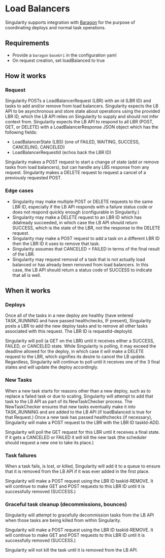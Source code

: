# Load Balancers

Singularity supports integration with [Baragon](https://github.com/HubSpot/Baragon) for the purpose of coordinating deploys and normal task operations.

## Requirements

- Provide a `baragon` `baseUri` in the configuration yaml
- On request creation, set loadBalanced to true

## How it works

### Request

Singularity POSTs a LoadBalancerRequest (LBR) with an id (LBR ID) and tasks to add and/or remove from load balancers. Singularity expects the LB API to be asynchronous and store state about operations using the provided LBR ID, which the LB API relies on Singularity to supply and should not infer context from. Singularity expects the LB API to respond to all LBR (POST, GET, or DELETE) with a LoadBalancerResponse JSON object which has the following fields:

- LoadBalancerState (LBS) (one of FAILED, WAITING, SUCCESS, CANCELING, CANCELED)
- LoadBalancerRequestId (echos back the LBR ID)

Singularity makes a POST request to start a change of state (add or remove tasks from load balancers), but can handle any LBS response from any request.
Singularity makes a DELETE request to request a cancel of a previously requested POST.

### Edge cases

- Singularity may make multiple POST or DELETE requests to the same LBR ID, especially if the LB API responds with a failure status code or does not respond quickly enough (configurable in Singularity.)
- Singularity may make a DELETE request to an LBR ID which has ddalready succeeded, in which case the LB API should return SUCCESS, which is the state of the LBR, not the response to the DELETE request.
- Singularity may make a POST request to add a task on a different LBR ID then the LBR ID it uses to remove that task. 
- Singularity assumes that CANCELED = FAILED in terms of the final result of the LBR.
- Singularity may request removal of a task that is not actually load balanced or has already been removed from load balancers. In this case, the LB API should return a status code of SUCCESS to indicate that all is well.

## When it works

### Deploys

Once all of the tasks in a new deploy are healthy (have entered TASK_RUNNING and have passed healthchecks, IF present), Singularity posts a LBR to add the new deploy tasks and to remove all other tasks associated with this request. The LBR ID is requestId-deployId. 

Singularity will poll (a GET on the LBR) until it receives either a SUCCESS, FAILED, or CANCELED state. While Singularity is polling, it may exceed the deadline allowed for the deploy, in which case it will make a DELETE request to the LBR, which signifies its desire to cancel the LB update. Regardless, Singularity will continue to poll until it receives one of the 3 final states and will update the deploy accordingly.

### New Tasks

When a new task starts for reasons other than a new deploy, such as to replace a failed task or due to scaling, Singularity will attempt to add that task to the LB API as part of its NewTaskChecker process. The NewTaskChecker ensures that new tasks eventually make it into TASK_RUNNING and are added to the LB API (if loadBalanced is true for that Request.) Once a new task has passed healthchecks (if necessary), Singularity will make a POST request to the LBR with the LBR ID taskId-ADD. 

Singularity will poll the GET request for this LBR until it receives a final state. If it gets a CANCELED or FAILED it will kill the new task (the scheduler should request a new one to take its place.)

### Task failures

When a task fails, is lost, or killed, Singularity will add it to a queue to ensure that it is removed from the LB API if it was ever added in the first place. 

Singularity will make a POST request using the LBR ID taskId-REMOVE. It will continue to make GET and POST requests to this LBR ID until it is successfully removed (SUCCESS.)

### Graceful task cleanup (decommissions, bounces)

Singularity will attempt to gracefully decommission tasks from the LB API when those tasks are being killed from within Singularity.

Singularity will make a POST request using the LBR ID taskId-REMOVE. It will continue to make GET and POST requests to this LBR ID until it is successfully removed (SUCCESS.)

Singularity will not kill the task until it is removed from the LB API.
